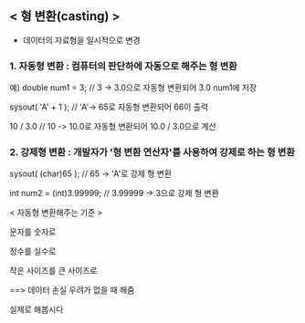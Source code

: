 ## < 형 변환(casting) >

- 데이터의 자료형을 일시적으로 변경

### 1. 자동형 변환 : 컴퓨터의 판단하에 자동으로 해주는 형 변환

예) double num1 = 3; // 3 -> 3.0으로 자동형 변환되어 3.0 num1에 저장

sysout( 'A' + 1 ); // 'A'-> 65로 자동형 변환되어 66이 출력

10 / 3.0 // 10 -> 10.0로 자동형 변환되어 10.0 / 3.0으로 계산

### 2. 강제형 변환 : 개발자가 '형 변환 연산자'를 사용하여 강제로 하는 형 변환

sysout( (char)65 ); // 65 -> 'A'로 강제 형 변환

int num2 = (int)3.99999; // 3.99999 -> 3으로 강제 형 변환


< 자동형 변환해주는 기준 >

문자를 숫자로

정수를 실수로

작은 사이즈를 큰 사이즈로

==> 데이터 손실 우려가 없을 때 해줌

실제로 해봅시다
